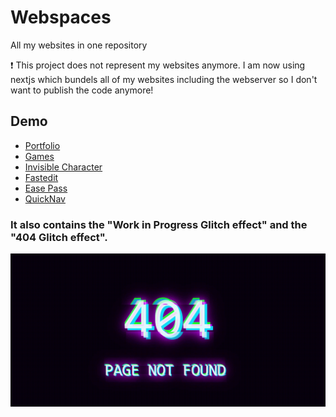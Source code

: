 # Webspaces
All my websites in one repository

❗ This project does not represent my websites anymore. I am now using nextjs which bundels all of my websites including the webserver so I don't want to publish the code anymore!

## Demo
- <a href="http://frozenassassine.de">Portfolio</a>
- <a href="http://games.frozenassassine.de">Games</a>
- <a href="http://frozenassassine.de/invisiblecharacter/">Invisible Character</a>
- <a href="http://fastedit.frozenassassine.de">Fastedit</a>
- <a href="http://easepass.frozenassassine.de">Ease Pass</a>
- <a href="http://quicknav.frozenassassine.de">QuickNav</a>

### It also contains the "Work in Progress Glitch effect" and the "404 Glitch effect".

<img src="./images/image1.gif"/>
